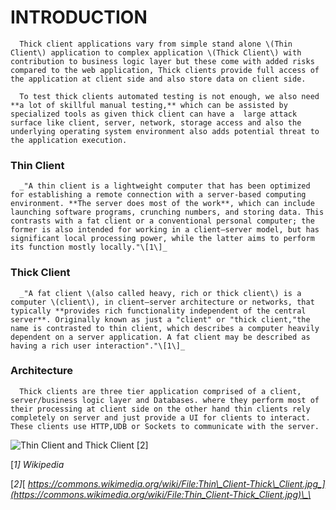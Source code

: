 # INTRODUCTION

      Thick client applications vary from simple stand alone \(Thin Client\) application to complex application \(Thick Client\) with contribution to business logic layer but these come with added risks compared to the web application, Thick clients provide full access of the application at client side and also store data on client side.

      To test thick clients automated testing is not enough, we also need **a lot of skillful manual testing,** which can be assisted by specialized tools as given thick client can have a  large attack surface like client, server, network, storage access and also the underlying operating system environment also adds potential threat to the application execution.

### Thin Client <a id="including-chapters"></a>

      _"A thin client is a lightweight computer that has been optimized for establishing a remote connection with a server-based computing environment. **The server does most of the work**, which can include launching software programs, crunching numbers, and storing data. This contrasts with a fat client or a conventional personal computer; the former is also intended for working in a client–server model, but has significant local processing power, while the latter aims to perform its function mostly locally."\[1\]_  


### Thick Client <a id="deleting-a-chapter"></a>

      _"A fat client \(also called heavy, rich or thick client\) is a computer \(client\), in client–server architecture or networks, that typically **provides rich functionality independent of the central server**. Originally known as just a "client" or "thick client,"the name is contrasted to thin client, which describes a computer heavily dependent on a server application. A fat client may be described as having a rich user interaction"."\[1\]_  


### Architecture <a id="auto-saving"></a>

      Thick clients are three tier application comprised of a client, server/business logic layer and Databases. where they perform most of their processing at client side on the other hand thin clients rely completely on server and just provide a UI for clients to interact. These clients use HTTP,UDB or Sockets to communicate with the server.

![Thin Client and Thick Client \[2\]](.gitbook/assets/image.png)



\[_1\] Wikipedia _

\[_2\]_[ _https://commons.wikimedia.org/wiki/File:Thin\_Client-Thick\_Client.jpg_](https://commons.wikimedia.org/wiki/File:Thin_Client-Thick_Client.jpg)\_\_



